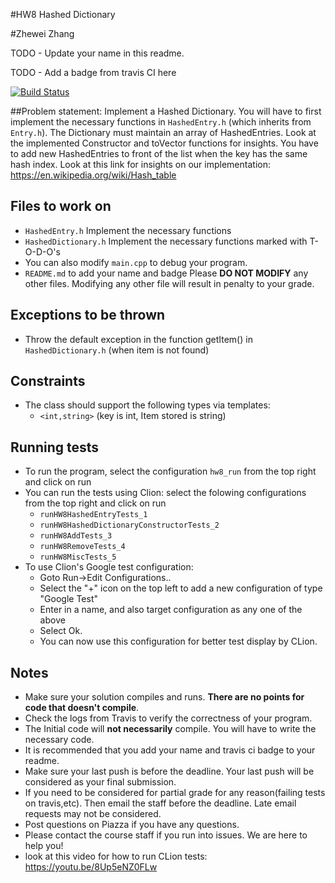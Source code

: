 #HW8 Hashed Dictionary 

#Zhewei Zhang

TODO - Update your name in this readme.

TODO - Add a badge from travis CI here

[![Build Status](https://travis-ci.com/csc340-03-fall-2016/JerryZZW-hw8.svg?token=spwxYjE9cTZsXfe5gqmr&branch=master)](https://travis-ci.com/csc340-03-fall-2016/JerryZZW-hw8)

##Problem statement:
Implement a Hashed Dictionary. You will have to first implement the necessary functions in `HashedEntry.h`
(which inherits from `Entry.h`). The Dictionary must maintain an array of HashedEntries. 
Look at the implemented Constructor and toVector functions for insights. 
You have to add new HashedEntries to front of the list when the key has the same hash index.
Look at this link for insights on our implementation: https://en.wikipedia.org/wiki/Hash_table 

 
## Files to work on
* `HashedEntry.h` Implement the necessary functions
* `HashedDictionary.h` Implement the necessary functions marked with T-O-D-O's
* You can also modify `main.cpp` to debug your program.
* `README.md` to add your name and badge
Please **DO NOT MODIFY** any other files. Modifying any other file will result in penalty to your grade.
      
## Exceptions to be thrown
* Throw the default exception in the function getItem() in `HashedDictionary.h` (when item is not found)

## Constraints 
* The class should support the following types via templates:
    * `<int,string>` (key is int, Item stored is string) 


## Running tests
* To run the program, select the configuration `hw8_run` from the top right and click on run
* You can run the tests using Clion: select the folowing configurations from the top right and click on run
    * `runHW8HashedEntryTests_1`
    * `runHW8HashedDictionaryConstructorTests_2`
    * `runHW8AddTests_3`
    * `runHW8RemoveTests_4`
    * `runHW8MiscTests_5`
* To use Clion's Google test configuration:
    * Goto Run->Edit Configurations..
    * Select the "+" icon on the top left to add a new configuration of type "Google Test"
    * Enter in a name, and also target configuration as any one of the above
    * Select Ok.
    * You can now use this configuration for better test display by CLion.

## Notes
* Make sure your solution compiles and runs. **There are no points for code that doesn't compile**.
* Check the logs from Travis to verify the correctness of your program.
* The Initial code will **not necessarily** compile. You will have to write the necessary code.
* It is recommended that you add your name and travis ci badge to your readme.
* Make sure your last push is before the deadline. Your last push will be considered as your final submission.
* If you need to be considered for partial grade for any reason(failing tests on travis,etc). Then email the staff before the deadline. Late email requests may not be considered.
* Post questions on Piazza if you have any questions.
* Please contact the course staff if you run into issues. We are here to help you!
* look at this video for how to run CLion tests: https://youtu.be/8Up5eNZ0FLw
